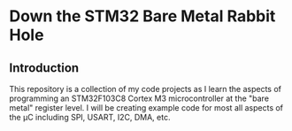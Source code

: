 # Down the STM32 Bare Metal Rabbit Hole

## Introduction

This repository is a collection of my code projects as I learn the aspects of programming an STM32F103C8 Cortex M3 microcontroller at the "bare metal" register level.  I will be creating example code for most all aspects of the µC including SPI, USART, I2C, DMA, etc.
